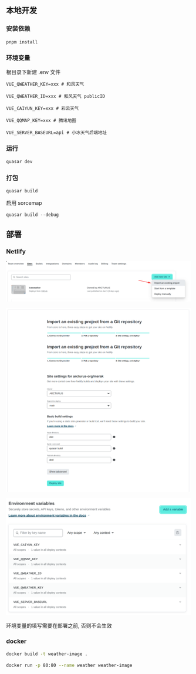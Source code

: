 ## 本地开发

### 安装依赖

```bash
pnpm install
```

### 环境变量

根目录下新建 .env 文件

```
VUE_QWEATHER_KEY=xxx # 和风天气

VUE_QWEATHER_ID=xxx # 和风天气 publicID

VUE_CAIYUN_KEY=xxx # 彩云天气

VUE_QQMAP_KEY=xxx # 腾讯地图

VUE_SERVER_BASEURL=api # 小冰天气后端地址
```

### 运行

```bash
quasar dev
```

### 打包

```bash
quasar build
```

启用 sorcemap

```
quasar build --debug
```

## 部署

### Netlify

![image-20230114094426588](/assets/image-20230114094426588.png)

![image-20230114094657770](/assets/image-20230114094657770.png)

![image-20230114094231790](/assets/image-20230114094231790.png)

环境变量的填写需要在部署之前, 否则不会生效

### docker

```bash
docker build -t weather-image .
```

```bash
docker run -p 80:80 --name weather weather-image
```